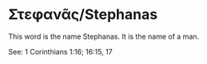# Στεφανᾶς/Stephanas
This word is the name Stephanas. It is the name of a man.

See: 1 Corinthians 1:16; 16:15, 17
